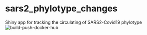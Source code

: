 # sars2_phylotype_changes
Shiny app for tracking the circulating of SARS2-Covid19  phylotype
![build-push-docker-hub](https://github.com/thanhleviet/sars2_phylotype_changes/workflows/build-push-docker-hub/badge.svg)
